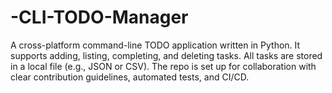 # -CLI-TODO-Manager
A cross-platform command-line TODO application written in Python. It supports adding, listing, completing, and deleting tasks. All tasks are stored in a local file (e.g., JSON or CSV). The repo is set up for collaboration with clear contribution guidelines, automated tests, and CI/CD.
